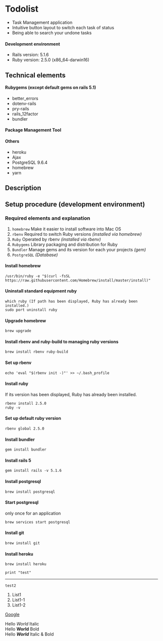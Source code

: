 # Todolist
* Task Management application
* Intuitive button layout to switch each task of status
* Being able to search your undone tasks

#### Development environment
* Rails version: 5.1.6
* Ruby version: 2.5.0 (x86_64-darwin16)

## Technical elements

#### Rubygems (except default gems on rails 5.1)
* better_errors
* dotenv-rails
* pry-rails
* rails_12factor
* bundler

#### Package Management Tool
#### Others
* heroku
* Ajax
* PostgreSQL 9.6.4
* homebrew
* yarn

## Description

## Setup procedure (development environment)

### Required elements and explanation

1. `homebrew` Make it easier to install software into Mac OS
2. `rbenv` Required to switch Ruby versions *(installed via homebrew)*
3. `Ruby` Operated by rbenv *(installed via rbenv)*
4. `Rubygems` Library packaging and distribution for Ruby
5. `Bundler` Manage gems and its version for each your projects *(gem)*
6. `PostgreSQL` *(Database)*


#### Install homebrew
```
/usr/bin/ruby -e "$(curl -fsSL https://raw.githubusercontent.com/Homebrew/install/master/install)"
```

#### Uninstall standard equipment ruby
```
which ruby (If path has been displayed, Ruby has already been installed.)
sudo port uninstall ruby
```

#### Upgrade homebrew
```
brew upgrade
```

#### Install rbenv and ruby-build to managing ruby versions
```
brew install rbenv ruby-build
```

#### Set up rbenv
```
echo 'eval "$(rbenv init -)"' >> ~/.bash_profile
```

#### Install ruby  
If its version has been displayed, Ruby has already been installed.
```
rbenv install 2.5.0
ruby -v
```

#### Set up default ruby version
```
rbenv global 2.5.0
```

#### Install bundler
```
gem install bundler
```

#### Install rails 5
```
gem install rails -v 5.1.6
```

#### Install postgresql
```
brew install postgresql
```

#### Start postgresql  
only once for an application
```
brew services start postgresql
```

#### Install git
```
brew install git
```

#### Install heroku
```
brew install heroku
```


```print "test" ```

***

`test2`

1. List1
  1. List1-1
  1. List1-2

  [Google](https://www.google.co.jp/)

  Hello *World* Italic  
  Hello **World** Bold  
  Hello ***World*** Italic & Bold
